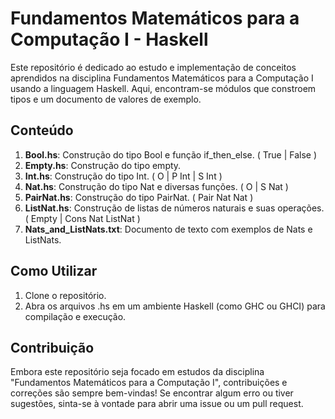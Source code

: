 # Fundamentos Matemáticos para a Computação I - Haskell

Este repositório é dedicado ao estudo e implementação de conceitos aprendidos na disciplina Fundamentos Matemáticos para a Computação I usando a linguagem Haskell. Aqui, encontram-se módulos que constroem tipos e um documento de valores de exemplo.

## Conteúdo

1. **Bool.hs**: Construção do tipo Bool e função if_then_else. ( True | False )
2. **Empty.hs**: Construção do tipo empty.
3. **Int.hs**: Construção do tipo Int. ( O | P Int | S Int )
4. **Nat.hs**: Construção do tipo Nat e diversas funções. ( O | S Nat )
5. **PairNat.hs**: Construção do tipo PairNat. ( Pair Nat Nat )
6. **ListNat.hs**: Construção de listas de números naturais e suas operações. ( Empty | Cons Nat ListNat )
7. **Nats_and_ListNats.txt**: Documento de texto com exemplos de Nats e ListNats.

## Como Utilizar

1. Clone o repositório.
2. Abra os arquivos .hs em um ambiente Haskell (como GHC ou GHCI) para compilação e execução.

## Contribuição

Embora este repositório seja focado em estudos da disciplina "Fundamentos Matemáticos para a Computação I", contribuições e correções são sempre bem-vindas! Se encontrar algum erro ou tiver sugestões, sinta-se à vontade para abrir uma issue ou um pull request.
